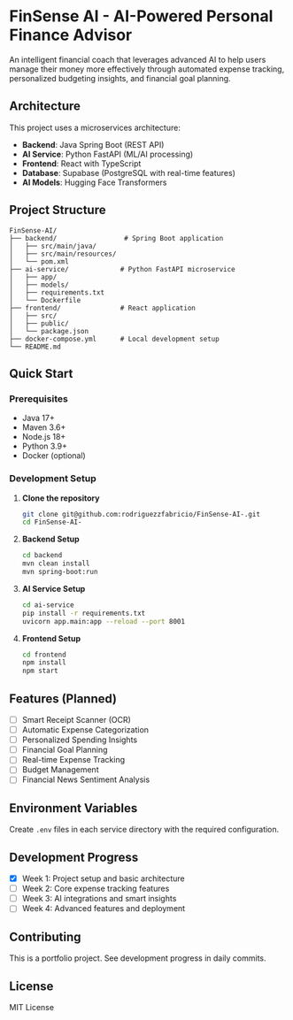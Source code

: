 # FinSense AI - AI-Powered Personal Finance Advisor

An intelligent financial coach that leverages advanced AI to help users manage their money more effectively through automated expense tracking, personalized budgeting insights, and financial goal planning.

## Architecture

This project uses a microservices architecture:
- **Backend**: Java Spring Boot (REST API)
- **AI Service**: Python FastAPI (ML/AI processing)
- **Frontend**: React with TypeScript
- **Database**: Supabase (PostgreSQL with real-time features)
- **AI Models**: Hugging Face Transformers

## Project Structure

```
FinSense-AI/
├── backend/                 # Spring Boot application
│   ├── src/main/java/
│   ├── src/main/resources/
│   └── pom.xml
├── ai-service/             # Python FastAPI microservice
│   ├── app/
│   ├── models/
│   ├── requirements.txt
│   └── Dockerfile
├── frontend/               # React application
│   ├── src/
│   ├── public/
│   └── package.json
├── docker-compose.yml      # Local development setup
└── README.md
```

## Quick Start

### Prerequisites
- Java 17+
- Maven 3.6+
- Node.js 18+
- Python 3.9+
- Docker (optional)

### Development Setup

1. **Clone the repository**
   ```bash
   git clone git@github.com:rodriguezzfabricio/FinSense-AI-.git
   cd FinSense-AI-
   ```

2. **Backend Setup**
   ```bash
   cd backend
   mvn clean install
   mvn spring-boot:run
   ```

3. **AI Service Setup**
   ```bash
   cd ai-service
   pip install -r requirements.txt
   uvicorn app.main:app --reload --port 8001
   ```

4. **Frontend Setup**
   ```bash
   cd frontend
   npm install
   npm start
   ```

## Features (Planned)

- [ ] Smart Receipt Scanner (OCR)
- [ ] Automatic Expense Categorization
- [ ] Personalized Spending Insights
- [ ] Financial Goal Planning
- [ ] Real-time Expense Tracking
- [ ] Budget Management
- [ ] Financial News Sentiment Analysis

## Environment Variables

Create `.env` files in each service directory with the required configuration.

## Development Progress

- [x] Week 1: Project setup and basic architecture
- [ ] Week 2: Core expense tracking features
- [ ] Week 3: AI integrations and smart insights
- [ ] Week 4: Advanced features and deployment

## Contributing

This is a portfolio project. See development progress in daily commits.

## License

MIT License
